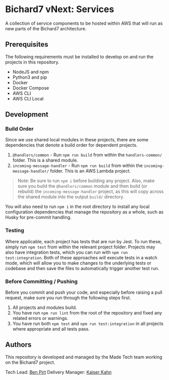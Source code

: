 # Bichard7 vNext: Services

A collection of service components to be hosted within AWS that will run as new parts of the Bichard7 architecture.

## Prerequisites

The following requirements must be installed to develop on and run the projects in this repository.

- NodeJS and npm
- Python3 and pip
- Docker
- Docker Compose
- AWS CLI
- AWS CLI Local

## Development

### Build Order

Since we use shared local modules in these projects, there are some dependencies that denote a build order for dependent projects.

1. `@handlers/common` - Run `npm run build` from within the `handlers-common/` folder. This is a shared module.
2. `incoming-message-handler` - Run `npm run build` from within the `incoming-message-handler/` folder. This is an AWS Lambda project.

> Note: Be sure to run `npm i` before building any project. Also, make sure you build the `@handlers/common` module and then build (or rebuild) the `incoming-message-handler` project, as this will copy across the shared module into the output `build/` directory.

You will also need to run `npm i` in the root directory to install any local configuration dependencies that manage the repository as a whole, such as Husky for pre-commit handling.

### Testing

Where applicable, each project has tests that are run by Jest. To run these, simply run `npm test` from within the relevant project folder. Projects may also have integration tests, which you can run with `npm run test:integration`. Both of these approaches will execute tests in a watch mode, which will allow you to make changes to the underlying tests or codebase and then save the files to automatically trigger another test run.

### Before Committing / Pushing

Before you commit and push your code, and especially before raising a pull request, make sure you run through the following steps first.

1. All projects and modules build.
2. You have run `npm run lint` from the root of the repository and fixed any related errors or warnings.
3. You have run both `npm test` and `npm run test:integration` in all projects where appropriate and all tests pass.

## Authors

This repository is developed and managed by the Made Tech team working on the Bichard7 project.

Tech Lead: [Ben Pirt](mailto:ben@madetech.com)
Delivery Manager: [Kaiser Kahn](mailto:kaiser.kahn@madetech.com)
